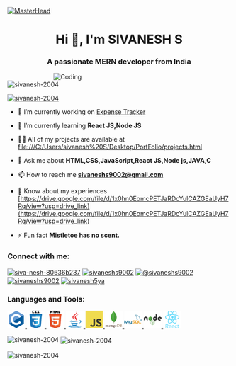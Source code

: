 [![MasterHead](https://1.bp.blogspot.com/-7A4WynwLsMw/XbBpCXG8fHI/AAAAAAAAMt4/uOa1bpLskYgrwGbllhSu2SDj_Mig8SXJQCLcBGAsYHQ/s1600/2000_600px.gif)](http://ww25.rishavchanda.io/?subid1=20240427-0115-4847-91c8-14e50374d480)
<h1 align="center">Hi 👋, I'm SIVANESH S</h1>
<h3 align="center">A passionate MERN developer from India</h3>
<img align="right" alt="Coding" width="400" src="https://cdn.dribbble.com/users/1162077/screenshots/3848914/programmer.gif"/>

<p align="left"> <img src="https://komarev.com/ghpvc/?username=sivanesh-2004&label=Profile%20views&color=0e75b6&style=flat" alt="sivanesh-2004" /> </p>

<p align="left"> <a href="https://github.com/ryo-ma/github-profile-trophy"><img src="https://github-profile-trophy.vercel.app/?username=sivanesh-2004" alt="sivanesh-2004" /></a> </p>

- 🔭 I’m currently working on [Expense Tracker](http://localhost:5173/)

- 🌱 I’m currently learning **React JS,Node JS**

- 👨‍💻 All of my projects are available at [file:///C:/Users/sivanesh%20S/Desktop/PortFolio/projects.html](file:///C:/Users/sivanesh%20S/Desktop/PortFolio/projects.html)

- 💬 Ask me about **HTML,CSS,JavaScript,React JS,Node js,JAVA,C**

- 📫 How to reach me **sivaneshs9002@gmail.com**

- 📄 Know about my experiences [https://drive.google.com/file/d/1x0hn0EomcPETJaRDcYulCAZGEaUyH7Rq/view?usp=drive_link](https://drive.google.com/file/d/1x0hn0EomcPETJaRDcYulCAZGEaUyH7Rq/view?usp=drive_link)

- ⚡ Fun fact **Mistletoe has no scent.**

<h3 align="left">Connect with me:</h3>
<p align="left">
<a href="https://linkedin.com/in/siva-nesh-80636b237" target="blank"><img align="center" src="https://raw.githubusercontent.com/rahuldkjain/github-profile-readme-generator/master/src/images/icons/Social/linked-in-alt.svg" alt="siva-nesh-80636b237" height="30" width="40" /></a>
<a href="https://www.codechef.com/users/sivaneshs9002" target="blank"><img align="center" src="https://cdn.jsdelivr.net/npm/simple-icons@3.1.0/icons/codechef.svg" alt="sivaneshs9002" height="30" width="40" /></a>
<a href="https://www.hackerrank.com/@sivaneshs9002" target="blank"><img align="center" src="https://raw.githubusercontent.com/rahuldkjain/github-profile-readme-generator/master/src/images/icons/Social/hackerrank.svg" alt="@sivaneshs9002" height="30" width="40" /></a>
<a href="https://www.leetcode.com/sivaneshs9002" target="blank"><img align="center" src="https://raw.githubusercontent.com/rahuldkjain/github-profile-readme-generator/master/src/images/icons/Social/leet-code.svg" alt="sivaneshs9002" height="30" width="40" /></a>
<a href="https://auth.geeksforgeeks.org/user/sivanesh5ya" target="blank"><img align="center" src="https://raw.githubusercontent.com/rahuldkjain/github-profile-readme-generator/master/src/images/icons/Social/geeks-for-geeks.svg" alt="sivanesh5ya" height="30" width="40" /></a>
</p>

<h3 align="left">Languages and Tools:</h3>
<p align="left"> <a href="https://www.cprogramming.com/" target="_blank" rel="noreferrer"> <img src="https://raw.githubusercontent.com/devicons/devicon/master/icons/c/c-original.svg" alt="c" width="40" height="40"/> </a> <a href="https://www.w3schools.com/css/" target="_blank" rel="noreferrer"> <img src="https://raw.githubusercontent.com/devicons/devicon/master/icons/css3/css3-original-wordmark.svg" alt="css3" width="40" height="40"/> </a> <a href="https://www.w3.org/html/" target="_blank" rel="noreferrer"> <img src="https://raw.githubusercontent.com/devicons/devicon/master/icons/html5/html5-original-wordmark.svg" alt="html5" width="40" height="40"/> </a> <a href="https://www.java.com" target="_blank" rel="noreferrer"> <img src="https://raw.githubusercontent.com/devicons/devicon/master/icons/java/java-original.svg" alt="java" width="40" height="40"/> </a> <a href="https://developer.mozilla.org/en-US/docs/Web/JavaScript" target="_blank" rel="noreferrer"> <img src="https://raw.githubusercontent.com/devicons/devicon/master/icons/javascript/javascript-original.svg" alt="javascript" width="40" height="40"/> </a> <a href="https://www.mongodb.com/" target="_blank" rel="noreferrer"> <img src="https://raw.githubusercontent.com/devicons/devicon/master/icons/mongodb/mongodb-original-wordmark.svg" alt="mongodb" width="40" height="40"/> </a> <a href="https://www.mysql.com/" target="_blank" rel="noreferrer"> <img src="https://raw.githubusercontent.com/devicons/devicon/master/icons/mysql/mysql-original-wordmark.svg" alt="mysql" width="40" height="40"/> </a> <a href="https://nodejs.org" target="_blank" rel="noreferrer"> <img src="https://raw.githubusercontent.com/devicons/devicon/master/icons/nodejs/nodejs-original-wordmark.svg" alt="nodejs" width="40" height="40"/> </a> <a href="https://reactjs.org/" target="_blank" rel="noreferrer"> <img src="https://raw.githubusercontent.com/devicons/devicon/master/icons/react/react-original-wordmark.svg" alt="react" width="40" height="40"/> </a> </p>

<p><img align="left" src="https://github-readme-stats.vercel.app/api/top-langs?username=sivanesh-2004&show_icons=true&locale=en&layout=compact" alt="sivanesh-2004" /></p>

<p>&nbsp;<img align="center" src="https://github-readme-stats.vercel.app/api?username=sivanesh-2004&show_icons=true&locale=en" alt="sivanesh-2004" /></p>

<p><img align="center" src="https://github-readme-streak-stats.herokuapp.com/?user=sivanesh-2004&" alt="sivanesh-2004" /></p>
